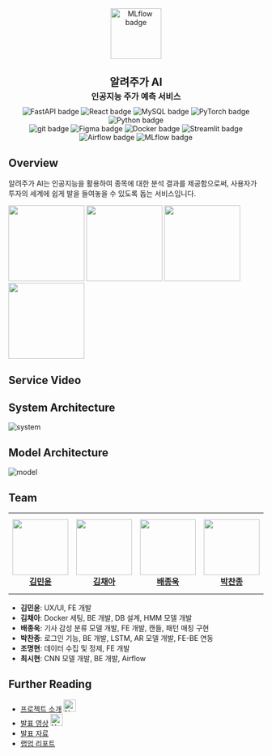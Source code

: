 <center>
<img src="https://github.com/FinalCold/Programmers/assets/67350632/b768fead-58ab-4ede-abd7-dc0d77d4a45d" alt="MLflow badge" width="100">
<h2 style="margin-bottom: 2px;">알려주가 AI</h2>
<h3 style="margin-top: 0px; margin-bottom: 10px">인공지능 주가 예측 서비스</h3>
    <img src="https://img.shields.io/badge/FastAPI-009688?style=flat-square&logo=FastAPI&logoColor=white" alt="FastAPI badge">
    <img src="https://img.shields.io/badge/React-61DAFB?style=flat-square&logo=react&logoColor=black" alt="React badge">
    <img src="https://img.shields.io/badge/MySQL-4479A1?style=flat-square&logo=mysql&logoColor=white" alt="MySQL badge">
    <img src="https://img.shields.io/badge/PyTorch-EE4C2C?style=flat-square&logo=PyTorch&logoColor=white" alt="PyTorch badge">
    <img src="https://img.shields.io/badge/Python-3776AB?style=flat-square&logo=Python&logoColor=white" alt="Python badge">
    <br>
    <img src="https://img.shields.io/badge/git-5C3EE8?style=flat-square&logo=git&logoColor=white" alt="git badge">
    <img src="https://img.shields.io/badge/Figma-F24E1E?style=flat-square&logo=Figma&logoColor=white" alt="Figma badge">
    <img src="https://img.shields.io/badge/Docker-2496ED?style=flat-square&logo=Docker&logoColor=white" alt="Docker badge">
    <img src="https://img.shields.io/badge/Streamlit-FF4B4B?style=flat-square&logo=Streamlit&logoColor=white" alt="Streamlit badge">
    <img src="https://img.shields.io/badge/Airflow-017CEE?style=flat-square&logo=ApacheAirflow&logoColor=white" alt="Airflow badge">
    <img src="https://img.shields.io/badge/MLflow-0194E2?style=flat-square&logo=MLflow&logoColor=white" alt="MLflow badge">
</center>

## Overview
알려주가 AI는 인공지능을 활용하여 종목에 대한 분석 결과를 제공함으로써, 
사용자가 투자의 세계에 쉽게 발을 들여놓을 수 있도록 돕는 서비스입니다.
<div>
    <img src="https://github.com/Eddie-JUB/Portfolio/assets/71426994/f6ee5704-f7b1-4bfc-b91c-349dfc1583e5" width="150" style="display: inline-block;">
    <img src="https://github.com/Eddie-JUB/Portfolio/assets/71426994/d43a5eaf-ce4a-495d-a69b-d81b2817ad17" width="150" style="display: inline-block;">
    <img src="https://github.com/Eddie-JUB/Portfolio/assets/71426994/01343381-74d5-4dec-8720-026ed59cf529" width="150" style="display: inline-block;">
    <img src="https://github.com/Eddie-JUB/Portfolio/assets/71426994/2277c785-9b19-4505-b269-7d84abd1950b" width="150" style="display: inline-block;">

    
</div>

## Service Video



## System Architecture
![system](https://github.com/FinalCold/Programmers/assets/67350632/01a4a6a8-b0c0-4d4d-a874-56d54522fc6b)

## Model Architecture
![model](https://github.com/FinalCold/Programmers/assets/67350632/c0492b26-64a3-4ef7-a0f5-c75a4a610ce0)


## Team
<table>
    <tr height="160px">
        <td align="center" width="150px">
            <a href="https://github.com/minyun-e"><img height="110px"  src="https://github.com/Eddie-JUB/Portfolio/assets/71426994/6ac5b0db-2f18-4e80-a571-77c0812c0bdc"></a>
            <br/>
            <a href="https://github.com/minyun-e"><strong>김민윤</strong></a>
            <br />
        </td>
        <td align="center" width="150px">
            <a href="https://github.com/2018007956"><img height="110px"  src="https://github.com/Eddie-JUB/Portfolio/assets/71426994/cabba669-dda2-4ead-9f73-00128c0ae175"/></a>
            <br/>
            <a href="https://github.com/2018007956"><strong>김채아</strong></a>
            <br />
        </td>
        <td align="center" width="150px">
            <a href="https://github.com/Eddie-JUB"><img height="110px"  src="https://github.com/Eddie-JUB/Portfolio/assets/71426994/2829c82d-ecc8-49fd-9cb3-ae642fbe7513"/></a>
            <br/>
            <a href="https://github.com/Eddie-JUB"><strong>배종욱</strong></a>
            <br />
        </td>
        <td align="center" width="150px">
            <a href="https://github.com/FinalCold"><img height="110px" src="https://github.com/Eddie-JUB/Portfolio/assets/71426994/fdeb0582-a6f1-4d70-9d08-dc2f9639d7a5"/></a>
            <br />
            <a href="https://github.com/FinalCold"><strong>박찬종</strong></a>
            <br />
        </td>
        <td align="center" width="150px">
            <a href="https://github.com/MalMyeong"><img height="110px" src="https://github.com/Eddie-JUB/Portfolio/assets/71426994/0583f648-d097-44d9-9f05-58102434f42d"/></a>
            <br />
            <a href="https://github.com/MalMyeong"><strong>조명현</strong></a>
            <br />
        </td>
        <td align="center" width="150px">
              <a href="https://github.com/classaen7"><img height="110px"  src="https://github.com/Eddie-JUB/Portfolio/assets/71426994/2806abc1-5913-4906-b44b-d8b92d7c5aa5"/></a>
              <br />
              <a href="https://github.com/classaen7"><strong>최시현</strong></a>
              <br />
          </td>
    </tr>
</table>  

- **김민윤**: UX/UI, FE 개발
- **김채아**: Docker 세팅, BE 개발, DB 설계, HMM 모델 개발
- **배종욱**: 기사 감성 분류 모델 개발, FE 개발, 캔들, 패턴 매칭 구현
- **박찬종**: 로그인 기능, BE 개발, LSTM, AR 모델 개발, FE-BE 연동
- **조명현**: 데이터 수집 및 정제, FE 개발
- **최시현**: CNN 모델 개발, BE 개발, Airflow


## Further Reading
- [프로젝트 소개](https://www.notion.so/boostcampait/CV-01-AI-f016920c39944d1eb8801a8138b20183?pvs=4) <img src="https://img.icons8.com/ios-filled/50/000000/notion.png" width="24" alt="Notion">
- [발표 영상](https://www.youtube.com/watch?v=h4xtKlCsVcs) <img src="https://img.icons8.com/color/48/000000/youtube-play.png" width="24" alt="Youtube">
- [발표 자료]()
- [랩업 리포트]()
